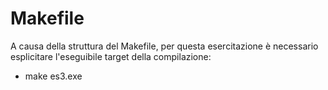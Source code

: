 # Makefile
A causa della struttura del Makefile, per questa esercitazione è necessario
esplicitare l'eseguibile target della compilazione:

- make es3.exe

